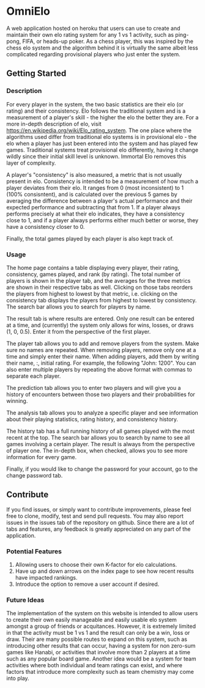 # OmniElo

A web application hosted on heroku that users can use to create and maintain their own elo rating system for any 1 vs 1 activity, such as ping-pong, FIFA, or heads-up poker. As a chess player, this was inspired by the chess elo system and the algorithm behind it is virtually the same albeit less complicated regarding provisional players who just enter the system. 

## Getting Started

### Description

For every player in the system, the two basic statistics are their elo (or rating) and their consistency. Elo follows the traditional system and is a measurement of a player's skill - the higher the elo the better they are. For a more in-depth description of elo, visit https://en.wikipedia.org/wiki/Elo_rating_system. The one place where the algorithms used differ from traditional elo systems is in provisional elo - the elo when a player has just been entered into the system and has played few games. Traditional systems treat provisional elo differently, having it change wildly since their initial skill level is unknown. Immortal Elo removes this layer of complexity. 

A player's "consistency" is also measured, a metric that is not usually present in elo. Consistency is intended to be a measurement of how much a player deviates from their elo. It ranges from 0 (most inconsistent) to 1 (100% consisntent), and is calculated over the previous 5 games by averaging the difference between a player's actual performance and their expected performance and subtracting that from 1. If a player always performs precisely at what their elo indicates, they have a consistency close to 1, and if a player always performs either much better or worse, they have a consistency closer to 0. 

Finally, the total games played by each player is also kept track of. 

### Usage

The home page contains a table displaying every player, their rating, consistency, games played, and rank (by rating). The total number of players is shown in the player tab, and the averages for the three metrics are shown in their respective tabs as well. Clicking on those tabs reorders the players from highest to lowest by that metric, i.e. clicking on the consistency tab displays the players from highest to lowest by consistency. The search bar allows you to search for players by name. 

The result tab is where results are entered. Only one result can be entered at a time, and (currently) the system only allows for wins, losses, or draws (1, 0, 0.5). Enter it from the perspective of the first player. 

The player tab allows you to add and remove players from the system. Make sure no names are repeated. When removing players, remove only one at a time and simply enter their name. When adding players, add them by writing their name, :, initial rating. For example, the following "John: 1200". You can also enter multiple players by repeating the above format with commas to separate each player. 

The prediction tab allows you to enter two players and will give you a history of encounters between those two players and their probabilities for winning. 

The analysis tab allows you to analyze a specific player and see information about their playing statistics, rating history, and consistency history. 

The history tab has a full running history of all games played with the most recent at the top. The search bar allows you to search by name to see all games involving a certain player. The result is always from the perspective of player one. The in-depth box, when checked, allows you to see more information for every game. 

Finally, if you would like to change the password for your account, go to the change password tab. 

## Contribute

If you find issues, or simply want to contribute improvements, please feel free to clone, modify, test and send pull requests. You may also report issues in the issues tab of the repository on github. Since there are a lot of tabs and features, any feedback is greatly appreciated on any part of the application. 

### Potential Features
  1. Allowing users to choose their own K-factor for elo calculations.
  2. Have up and down arrows on the index page to see how recent results have impacted rankings.
  3. Introduce the option to remove a user account if desired. 
  
  
### Future Ideas

The implementation of the system on this website is intended to allow users to create their own easily manageable and easily usable elo system amongst a group of friends or acquitances. However, it is extremely limited in that the activity must be 1 vs 1 and the result can only be a win, loss or draw. Their are many possible routes to expand on this system, such as introducing other results that can occur, having a system for non zero-sum games like Hanabi, or activities that involve more than 2 players at a time such as any popular board game. Another idea would be a system for team activities where both individual and team ratings can exist, and where factors that introduce more complexity such as team chemistry may come into play. 

